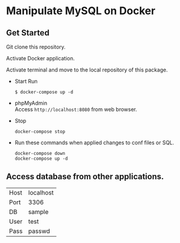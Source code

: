 # Manipulate MySQL on Docker

## Get Started
Git clone this repository.

Activate Docker application.

Activate terminal and move to the local repository of this package.

- Start
  Run
  ```
  $ docker-compose up -d
  ```
- phpMyAdmin  
  Access `http://localhost:8080` from web browser.

- Stop
  ```
  docker-compose stop
  ```

- Run these commands when applied changes to conf files or SQL.
  ```
  docker-compose down
  docker-compose up -d
  ```

## Access database from other applications.

 |||
 |:---|:---|
 |Host|localhost|
 |Port|3306|
 |DB|sample|
 |User|test|
 |Pass|passwd|
